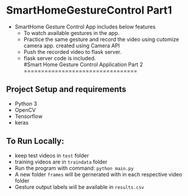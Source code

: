 # SmartHomeGestureControl Part1
- SmartHome Gesture Control App includes below features 
  - To watch available gestures in the app. 
  - Practice the same gesture and record the video using cutomize camera app. created using Camera API
  - Push the recorded video to flask server. 
  - flask server code is  included.  
#Smart Home Gesture Control Application Part 2
=================================

## Project Setup and requirements

- Python 3
- OpenCV
- Tensorflow 
- keras 

## To Run Locally:

- keep test videos in `test` folder
- training videos are in `traindata` folder  
- Run the program with command:
```python main.py ```
- A new folder `frames` will be gernerated  with in each respective video folder
- Gesture output labels will be available in `results.csv` 
 
